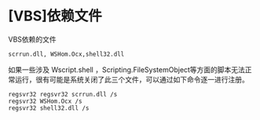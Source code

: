 # [VBS]依赖文件

VBS依赖的文件

`scrrun.dll, WSHom.Ocx,shell32.dll`

如果一些涉及 Wscript.shell ，Scripting.FileSystemObject等方面的脚本无法正常运行，很有可能是系统关闭了此三个文件，可以通过如下命令逐一进行注册。

```dos
regsvr32 regsvr32 scrrun.dll /s
regsvr32 WSHom.Ocx /s
regsvr32 shell32.dll /s
```

